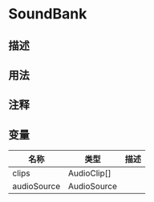 # SoundBank
## 描述

## 用法

## 注释

## 变量
| 名称 | 类型 | 描述 |
| ----------- | ----------- | ----------- |
| clips | AudioClip[] |  |  
| audioSource | AudioSource |  |  
